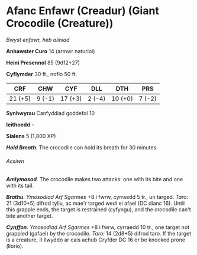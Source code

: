 # Afanc Enfawr (Creadur) (Giant Crocodile (Creature))

*Bwyst enfawr, heb aliniad*

**Anhawster Curo** 14 (armwr naturiol)

**Heini Presennol** 85 (9d12+27)

**Cyflymder** 30 ft., nofio 50 ft.

| CRF     | CHW    | CYF     | DLL    | DTH     | PRS    |
|---------|--------|---------|--------|---------|--------|
| 21 (+5) | 9 (-1) | 17 (+3) | 2 (-4) | 10 (+0) | 7 (-2) |

**Synhwyrau** Canfyddiad goddefol 10

**Ieithoedd** -

**Sialens** 5 (1,800 XP)

***Hold Breath***. The crocodile can hold its breath for 30 minutes.

###### Acsiwn

***Amlymosod***. The crocodile makes two attacks: one with its bite and one with its tail.

***Brathu***. *Ymosodiad Arf Sgarmes* +8 i fwrw, cyrraedd 5 tr., un targed. *Taro:* 21 (3d10+5) difrod tyllu, ac mae'r targed wedi ei afael (DC dianc 16). Until this grapple ends, the target is restrained (cyfyngu), and the crocodile can't bite another target.

***Cynffon***. *Ymosodiad Arf Sgarmes* +8 i fwrw, cyrraedd 10 tr., one target not grappled (gafael) by the crocodile. *Taro:* 14 (2d8+5) difrod taro. If the target is a creature, it llwyddo ar cais achub Cryfder DC 16 or be knocked prone (llorio).